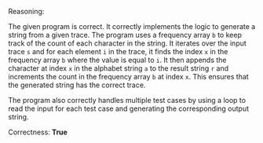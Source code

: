 Reasoning:

The given program is correct. It correctly implements the logic to generate a string from a given trace. The program uses a frequency array `b` to keep track of the count of each character in the string. It iterates over the input trace `s` and for each element `i` in the trace, it finds the index `x` in the frequency array `b` where the value is equal to `i`. It then appends the character at index `x` in the alphabet string `a` to the result string `r` and increments the count in the frequency array `b` at index `x`. This ensures that the generated string has the correct trace.

The program also correctly handles multiple test cases by using a loop to read the input for each test case and generating the corresponding output string.

Correctness: **True**